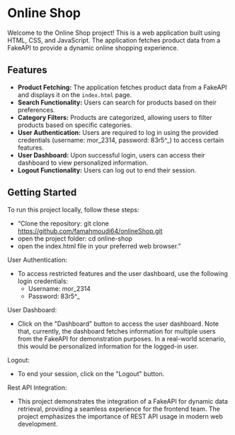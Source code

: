# Online Shop

Welcome to the Online Shop project! This is a web application built using HTML, CSS, and JavaScript. The application fetches product data from a FakeAPI to provide a dynamic online shopping experience.

## Features

- **Product Fetching:** The application fetches product data from a FakeAPI and displays it on the `index.html` page.
- **Search Functionality:** Users can search for products based on their preferences.
- **Category Filters:** Products are categorized, allowing users to filter products based on specific categories.
- **User Authentication:** Users are required to log in using the provided credentials (username: mor_2314, password: 83r5^_) to access certain features.
- **User Dashboard:** Upon successful login, users can access their dashboard to view personalized information.
- **Logout Functionality:** Users can log out to end their session.

## Getting Started

To run this project locally, follow these steps:

- “Clone the repository: git clone https://github.com/famahmoudi64/onlineShop.git
- open the project folder: cd online-shop
- open the index.html file in your preferred web browser.”

User Authentication: 
- To access restricted features and the user dashboard, use the following login credentials: 
  - Username: mor_2314
  - Password: 83r5^_

User Dashboard: 
- Click on the "Dashboard" button to access the user dashboard. Note that, currently, the dashboard fetches information for multiple users from the FakeAPI for demonstration purposes. In a real-world scenario, this would be personalized information for the logged-in user.

Logout: 
- To end your session, click on the "Logout" button.

Rest API Integration: 
- This project demonstrates the integration of a FakeAPI for dynamic data retrieval, providing a seamless experience for the frontend team. The project emphasizes the importance of REST API usage in modern web development.
